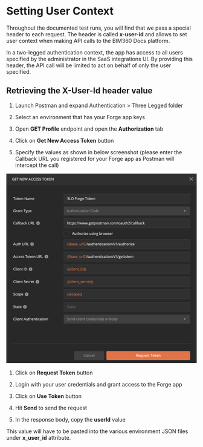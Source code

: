 # Setting User Context

Throughout the documented test runs, you will find that we pass a special header to each request. The header is called **x-user-id** and allows to set user context when making API calls to the BIM360 Docs platform.

In a two-legged authentication context, the app has access to all users specified by the administrator in the SaaS integrations UI. By providing this header, the API call will be limited to act on behalf of only the user specified.

## Retrieving the X-User-Id header value

1. Launch Postman and expand Authentication > Three Legged folder

1. Select an environment that has your Forge app keys

1. Open **GET Profile** endpoint and open the **Authorization** tab

1. Click on **Get New Access Token** button

1. Specify the values as shown in below screenshot (please enter the Callback URL you registered for your Forge app as Postman will intercept the call)

![3 Legged Bearer Token](media/get_3_legged_token.png)

1. Click on **Request Token** button

1. Login with your user credentials and grant access to the Forge app

1. Click on **Use Token** button

1. Hit **Send** to send the request

1. In the response body, copy the **userId** value

This value will have to be pasted into the various environment JSON files under **x_user_id** attribute.
